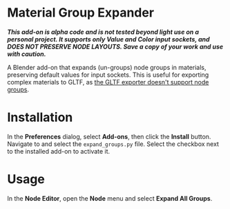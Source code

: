 # Material Group Expander
**_This add-on is alpha code and is not tested beyond light use on a personal project. It supports only Value and Color input sockets, and DOES NOT PRESERVE NODE LAYOUTS. Save a copy of your work and use with caution._**

A Blender add-on that expands (un-groups) node groups in materials, preserving default values for input sockets. This is useful for exporting complex materials to GLTF, as [the GLTF exporter doesn't support node groups](https://github.com/KhronosGroup/glTF-Blender-IO/issues/830).

# Installation
In the **Preferences** dialog, select **Add-ons**, then click the **Install** button. Navigate to and select the `expand_groups.py` file. Select the checkbox next to the installed add-on to activate it.

# Usage
In the **Node Editor**, open the **Node** menu and select **Expand All Groups**.
